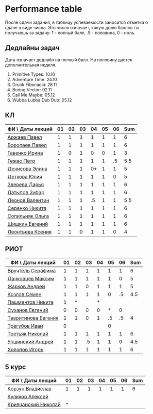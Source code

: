 # Performance table

После сдачи задания, в таблицу успеваемости заносится отметка о сдаче в виде числа. Это число означает, какую долю баллов ты получаешь за задачу: 1 - полный балл, .5 - половина, 0 - ноль.

## Дедлайны задач

Дата означает дедлайн на полный балл. На половину дается дополнительная неделя.

1. Primitive Types: 10.10
1. Adventure Time: 24.10
1. Drunk Fibonacci: 28.11
1. Boring Vector: 02.11
1. Call Me Maybe: 05.12
1. Wubba Lubba Dub Dub: 05.12

## КЛ

|     ФИ \ Даты лекций      | 01 | 02 | 03 | 04 | 05 | 06 | Sum |
|---------------------------|----|----|----|----|----|----|-----|
| [Аржаев Павел][01]        |  1 |  1 |  1 |  1 |  1 |  1 |  6  |
| [Воропаев Павел][02]      |  1 |  1 |  1 |  1 |  1 |  1 |  6  |
| [Гавенко Ирина][03]       |  1 |  0 |  1 |  0 |  0 |  1 |  3  |
| [Гежес Петр][04]          |  1 |  1 |  1 |  1 |  1 | .5 | 5.5 |
| [Денисова Элина][05]      |  1 |  1 |  1 | 0+ |  1 |  1 |  5  |
| [Деткова Юлия][06]        |  1 |  1 |  1 |  1 |  1 |  0 |  5  |
| [Зверева Дарья][07]       |  1 |  1 |  1 |  1 |  1 |  1 |  6  |
| [Латыпов Зуфар][08]       |  1 |  1 |  1 |  1 |  1 |  1 |  6  |
| [Леонов Валентин][09]     |  1 |  1 |  1 | .5 |  1 |  1 | 5.5 |
| [Серенко Никита][10]      |  1 |  1 |  1 |  1 |  1 |  1 |  6  |
| [Сопильняк Ольга][11]     |  1 |  1 |  1 |  1 |  1 |  1 |  6  |
| [Шишкин Евгений][12]      |  1 |  1 |  1 |  1 |  1 |  1 |  6  |
| [Леонтьева Ксения][13]    |  1 |  1 |  0 |  1 |  1 |  0 |  4  |

## РИОТ

|     ФИ \ Даты лекций      | 01 | 02 | 03 | 04 | 05 | 06 | Sum |
|---------------------------|----|----|----|----|----|----|-----|
| [Вручтель Серафима][14]   |  1 |  1 |  1 |  1 |  1 |  1 |  6  |
| [Данковцев Максим][15]    |  1 |  1 |  1 |  1 |  1 |  0 |  5  |
| [Жарков Андрей][16]       |  1 |  1 |  0 |  1 |  1 |  1 |  5  |
| [Козлов Семен][17]        |  1 |  1 |  1 |  1 |  0 | .5 | 4.5 |
| [Пашментов Никита][18]    |  1 |  * |    |  * |    |    |     |
| [Суханов Евгений][19]     |  0 |  0 |  0 |  0 |  * |  0 |     |
| [Тверитинова Евгения][20] |  1 |  1 |  0 |  1 | .5 | .5 |  4  |
| [Трегубов Иван][21]       |  0 |    |    |    |  0 |    |     |
| [Третьяк Николай][22]     |  1 |  1 |  1 |  1 |  1 |  1 |  6  |
| [Упшинский Андрей][23]    |  1 |  1 | .5 |  1 |  1 |  0 | 4.5 |
| [Холопов Игорь][24]       |  1 |  1 |  1 |  1 |  1 |  1 |  6  |

## 5 курс

|     ФИ \ Даты лекций      | 01 | 02 | 03 | 04 | 05 | 06 | Sum |
|---------------------------|----|----|----|----|----|----|-----|
| [Корзун Владислав][25]    |  1 |  1 |  1 |  1 |  1 |  1 |  6  |
| [Куликов Алексей][26]     |    |    |    |    |    |    |     |
| [Кривчанский Николай][27] |  * |    |    |    |    |    |     |

[01]: https://github.com/hisubbotin/net-study/pulls?q=is%3Apr+author%3APavelArzhaev
[02]: https://github.com/hisubbotin/net-study/pulls?q=is%3Apr+author%3Avoropz
[03]: https://github.com/hisubbotin/net-study/pulls?q=is%3Apr+author%3AIrinaGavenko
[04]: https://github.com/hisubbotin/net-study/pulls?q=is%3Apr+author%3APitovsky
[05]: https://github.com/hisubbotin/net-study/pulls?q=is%3Apr+author%3AElinRin
[06]: https://github.com/hisubbotin/net-study/pulls?q=is%3Apr+author%3Akkvadrat289
[07]: https://github.com/hisubbotin/net-study/pulls?q=is%3Apr+author%3ADariaZvereva
[08]: https://github.com/hisubbotin/net-study/pulls?q=is%3Apr+author%3Alazuka13
[09]: https://github.com/hisubbotin/net-study/pulls?q=is%3Apr+author%3Aafterein
[10]: https://github.com/hisubbotin/net-study/pulls?q=is%3Apr+author%3ANikitaSerenko
[11]: https://github.com/hisubbotin/net-study/pulls?q=is%3Apr+author%3Asopilnyak
[12]: https://github.com/hisubbotin/net-study/pulls?q=is%3Apr+author%3AIbirbyZh
[13]: https://github.com/hisubbotin/net-study/pulls?q=is%3Apr+author%3Aksenull

[14]: https://github.com/hisubbotin/net-study/pulls?q=is%3Apr+author%3AVruchtel
[15]: https://github.com/hisubbotin/net-study/pulls?q=is%3Apr+author%3Amax-dankow
[16]: https://github.com/hisubbotin/net-study/pulls?q=is%3Apr+author%3Aandreyzharkov
[17]: https://github.com/hisubbotin/net-study/pulls?q=is%3Apr+author%3Asemyonkozlov
[18]: https://github.com/hisubbotin/net-study/pulls?q=is%3Apr+author%3Apashmentov96
[19]: https://github.com/hisubbotin/net-study/pulls?q=is%3Apr+author%3Afrystile
[20]: https://github.com/hisubbotin/net-study/pulls?q=is%3Apr+author%3Atveritinova
[21]: https://github.com/hisubbotin/net-study/pulls?q=is%3Apr+author%3Aiat7
[22]: https://github.com/hisubbotin/net-study/pulls?q=is%3Apr+author%3Andtretyak
[23]: https://github.com/hisubbotin/net-study/pulls?q=is%3Apr+author%3Aegiby
[24]: https://github.com/hisubbotin/net-study/pulls?q=is%3Apr+author%3AIKholopov

[25]: https://github.com/hisubbotin/net-study/pulls?q=is%3Apr+author%3ASdernal
[26]: https://github.com/hisubbotin/net-study/pulls?q=is%3Apr+author%3Aalexeyqu
[27]: https://github.com/hisubbotin/net-study/pulls?q=is%3Apr+author%3Akrivchnik